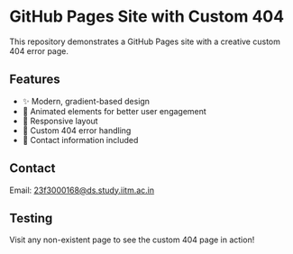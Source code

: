 # GitHub Pages Site with Custom 404

This repository demonstrates a GitHub Pages site with a creative custom 404 error page.

## Features
- ✨ Modern, gradient-based design
- 🎨 Animated elements for better user engagement
- 📱 Responsive layout
- 🔄 Custom 404 error handling
- 📧 Contact information included

## Contact
Email: 23f3000168@ds.study.iitm.ac.in

## Testing
Visit any non-existent page to see the custom 404 page in action!
